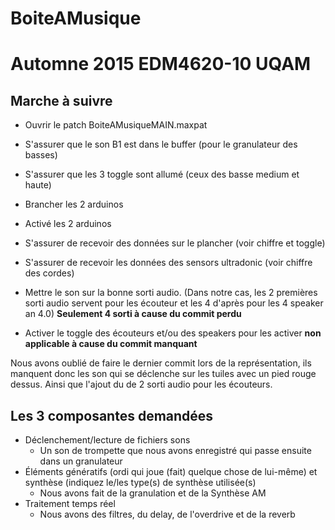 # BoiteAMusique

Automne 2015 EDM4620-10 UQAM 
==============

Marche à suivre
--------------


- Ouvrir le patch BoiteAMusiqueMAIN.maxpat

- S'assurer que le son B1 est dans le buffer (pour le granulateur des basses)

- S'assurer que les 3 toggle sont allumé (ceux des basse medium et haute)

- Brancher les 2 arduinos

- Activé les 2 arduinos

- S'assurer de recevoir des données sur le plancher (voir chiffre et toggle)

- S'assurer de recevoir les données des sensors ultradonic (voir chiffre des cordes)

- Mettre le son sur la bonne sorti audio. (Dans notre cas, les 2 premières sorti audio servent pour les écouteur et les 4 d'après pour les 4 speaker an 4.0) **Seulement 4 sorti à cause du commit perdu**

- Activer le toggle des écouteurs et/ou des speakers pour les activer **non applicable à cause du commit manquant**


Nous avons oublié de faire le dernier commit lors de la représentation, ils manquent donc les son qui se déclenche sur les tuiles avec un pied rouge dessus. Ainsi que l'ajout du de 2 sorti audio pour les écouteurs.

Les 3 composantes demandées 
--------------

- Déclenchement/lecture de fichiers sons
    - Un son de trompette que nous avons enregistré qui passe ensuite dans un granulateur
- Éléments génératifs  (ordi qui joue (fait) quelque chose de lui-même) et synthèse (indiquez le/les type(s) de synthèse utilisée(s)
    - Nous avons fait de la granulation et de la Synthèse AM
- Traitement temps réel
    - Nous avons des filtres, du delay, de l'overdrive et de la reverb
